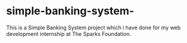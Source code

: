 # simple-banking-system-
This is a Simple Banking System project which i have done for my web development internship at The Sparks Foundation.
